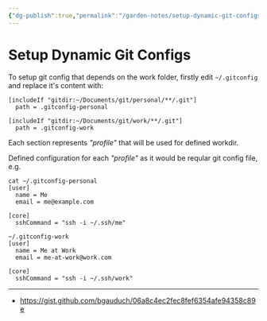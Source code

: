 ```yaml
---
{"dg-publish":true,"permalink":"/garden-notes/setup-dynamic-git-configs/","tags":["note","seedling"],"created":"2023-02-16","updated":"2024-11-29T14:52"}
---
```


# Setup Dynamic Git Configs

To setup git config that depends on the work folder, firstly edit  `~/.gitconfig` and replace it's content with:

```
[includeIf "gitdir:~/Documents/git/personal/**/.git"]
  path = .gitconfig-personal

[includeIf "gitdir:~/Documents/git/work/**/.git"]
  path = .gitconfig-work
```

Each section represents _"profile"_  that will be used for defined workdir.

Defined configuration for each  _"profile"_ as it would be reqular git config file, e.g.

```
cat ~/.gitconfig-personal
[user]
  name = Me
  email = me@example.com

[core]
  sshCommand = "ssh -i ~/.ssh/me"
```

```
~/.gitconfig-work
[user]
  name = Me at Work
  email = me-at-work@work.com

[core]
  sshCommand = "ssh -i ~/.ssh/work"
```

---
- https://gist.github.com/bgauduch/06a8c4ec2fec8fef6354afe94358c89e
